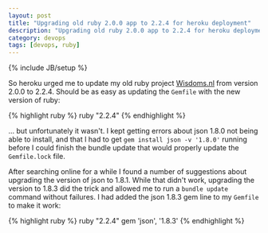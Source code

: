 ```yaml
---
layout: post
title: "Upgrading old ruby 2.0.0 app to 2.2.4 for heroku deployment"
description: "Upgrading old ruby 2.0.0 app to 2.2.4 for heroku deployment"
category: devops
tags: [devops, ruby]
---
```

{% include JB/setup %}

So heroku urged me to update my old ruby project [Wisdoms.nl](http://www.wisdoms.nl) from version 2.0.0 to 2.2.4. Should be as easy as updating the `Gemfile` with the new version of ruby:

{% highlight ruby %}
ruby "2.2.4"
{% endhighlight %}

... but unfortunately it wasn't. I kept getting errors about json 1.8.0 not being able to install, and that I had to get `gem install json -v '1.8.0'` running before I could finish the bundle update that would properly update the `Gemfile.lock` file.

After searching online for a while I found a number of suggestions about upgrading the version of json to 1.8.1. While that didn't work, upgrading the version to 1.8.3 did the trick and allowed me to run a `bundle update` command without failures. I had added the json 1.8.3 gem line to my `Gemfile` to make it work:

{% highlight ruby %}
ruby "2.2.4"
gem 'json', '1.8.3'
{% endhighlight %}
